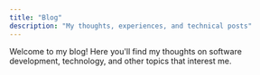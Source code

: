 ```yaml
---
title: "Blog"
description: "My thoughts, experiences, and technical posts"
---
```


Welcome to my blog! Here you'll find my thoughts on software development, technology, and other topics that interest me.
